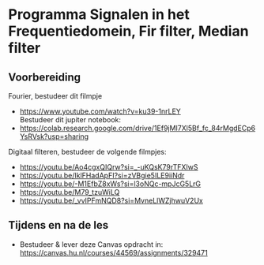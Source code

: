 # Programma Signalen in het Frequentiedomein, Fir filter, Median filter

## Voorbereiding
Fourier, bestudeer dit filmpje 
- https://www.youtube.com/watch?v=ku39-1nrLEY<br>
Bestudeer dit jupiter notebook:
- https://colab.research.google.com/drive/1Ef9jMI7Xl5Bf_fc_84rMgdECp6YsRVsk?usp=sharing<br>

Digitaal filteren, bestudeer de volgende filmpjes:
-  https://youtu.be/Ao4cgxQIQrw?si=_-uKQsK79rTFXIwS
-  https://youtu.be/IklFHadApFI?si=zVBgie5ILE9iiNdr
-  https://youtu.be/-M1EfbZ8xWs?si=l3oNQc-mpJcG5LrG
-  https://youtu.be/M79_tzuWiLQ
-  https://youtu.be/_vvIPFmNQD8?si=MvneLlWZjhwuV2Ux
## Tijdens en na de les
- Bestudeer & lever deze Canvas opdracht in: https://canvas.hu.nl/courses/44569/assignments/329471


